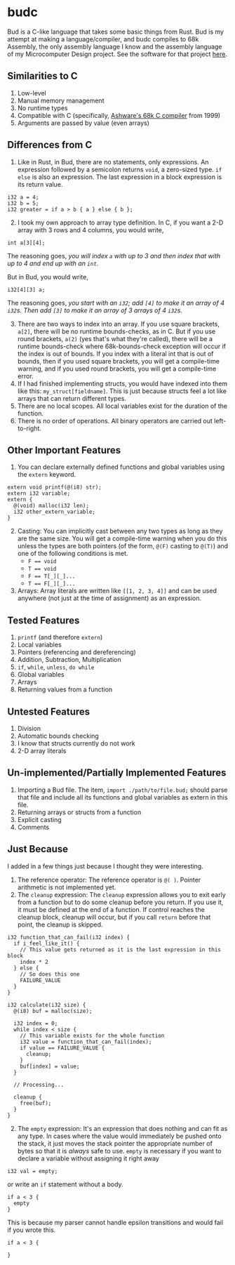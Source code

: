# budc

Bud is a C-like language that takes some basic things from Rust. Bud is my attempt at making a language/compiler, and budc compiles to 68k Assembly, the only assembly language I know and the assembly language of my Microcomputer Design project. See the software for that project [here](https://github.com/Budmeister/MCD-68k-C). 

## Similarities to C
1. Low-level
2. Manual memory management
3. No runtime types
4. Compatible with C (specifically, [Ashware's 68k C compiler](https://www.ashware.com/gnu-68kcoldfire-cc-compiler) from 1999)
5. Arguments are passed by value (even arrays)

## Differences from C
1. Like in Rust, in Bud, there are no statements, only expressions. An expression followed by a semicolon returns `void`, a zero-sized type. `if else` is also an expression. The last expression in a block expression is its return value.

```
i32 a = 4;
i32 b = 5;
i32 greater = if a > b { a } else { b };
```

2. I took my own approach to array type definition. In C, if you want a 2-D array with 3 rows and 4 columns, you would write,

```
int a[3][4];
```
  The reasoning goes, _you will index `a` with up to 3 and then index that with up to 4 and end up with an `int`_.
  
  But in Bud, you would write,
```
i32[4][3] a;
```
  The reasoning goes, _you start with an `i32`; add `[4]` to make it an array of 4 `i32`s. Then add `[3]` to make it an array of 3 arrays of 4 `i32`s._

3. There are two ways to index into an array. If you use square brackets, `a[2]`, there will be no runtime bounds-checks, as in C. But if you use round brackets, `a(2)` (yes that's what they're called), there will be a runtime bounds-check where 68k-bounds-check exception will occur if the index is out of bounds. If you index with a literal int that is out of bounds, then if you used square brackets, you will get a compile-time warning, and if you used round brackets, you will get a compile-time error.
4. If I had finished implementing structs, you would have indexed into them like this: `my_struct[fieldname]`. This is just because structs feel a lot like arrays that can return different types.
5. There are no local scopes. All local variables exist for the duration of the function.
6. There is no order of operations. All binary operators are carried out left-to-right.

## Other Important Features
1. You can declare externally defined functions and global variables using the `extern` keyword.
```
extern void printf(@(i8) str);
extern i32 variable;
extern {
  @(void) malloc(i32 len);
  i32 other_extern_variable;
}
```
2. Casting: You can implicitly cast between any two types as long as they are the same size. You will get a compile-time warning when you do this unless the types are both pointers (of the form, `@(F)` casting to `@(T)`) and one of the following conditions is met.
   * `F == void`
   * `T == void`
   * `F == T[_][_]...`
   * `T == F[_][_]...`
3. Arrays: Array literals are written like `[[1, 2, 3, 4]]` and can be used anywhere (not just at the time of assignment) as an expression.

## Tested Features
1. `printf` (and therefore `extern`)
2. Local variables
3. Pointers (referencing and dereferencing)
4. Addition, Subtraction, Multiplication
5. `if`, `while`, `unless`, `do while`
6. Global variables
7. Arrays
8. Returning values from a function

## Untested Features
1. Division
2. Automatic bounds checking
3. I know that structs currently do not work
4. 2-D array literals

## Un-implemented/Partially Implemented Features
1. Importing a Bud file. The item, `import ./path/to/file.bud;` should parse that file and include all its functions and global variables as extern in this file.
2. Returning arrays or structs from a function
3. Explicit casting
4. Comments

## Just Because
I added in a few things just because I thought they were interesting. 
1. The reference operator: The reference operator is `@( )`. Pointer arithmetic is not implemented yet.
2. The `cleanup` expression: The `cleanup` expression allows you to exit early from a function but to do some cleanup before you return. If you use it, it must be defined at the end of a function. If control reaches the cleanup block, cleanup will occur, but if you call `return` before that point, the cleanup is skipped.
```
i32 function_that_can_fail(i32 index) {
  if i_feel_like_it() {
    // This value gets returned as it is the last expression in this block
    index * 2
  } else {
    // So does this one
    FAILURE_VALUE
  }
}

i32 calculate(i32 size) {
  @(i8) buf = malloc(size);

  i32 index = 0;
  while index < size {
    // This variable exists for the whole function
    i32 value = function_that_can_fail(index);
    if value == FAILURE_VALUE {
      cleanup;
    }
    buf[index] = value;
  }

  // Processing...

  cleanup {
    free(buf);
  }
}
```
2. The `empty` expression: It's an expression that does nothing and can fit as any type. In cases where the value would immediately be pushed onto the stack, it just moves the stack pointer the appropriate number of bytes so that it is _always_ safe to use. `empty` is necessary if you want to declare a variable without assigning it right away
```
i32 val = empty;
```
or write an `if` statement without a body.
```
if a < 3 {
  empty
}
```
This is because my parser cannot handle epsilon transitions and would fail if you wrote this.
```
if a < 3 {

}
```
